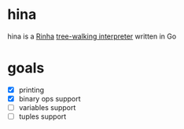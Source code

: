 # hina
hina is a [Rinha](https://github.com/aripiprazole/rinha-de-compiler) [tree-walking interpreter](https://en.wikipedia.org/wiki/Interpreter_(computing)#Abstract_syntax_tree_interpreters) written in Go

# goals
- [x] printing
- [x] binary ops support
- [ ] variables support
- [ ] tuples support
